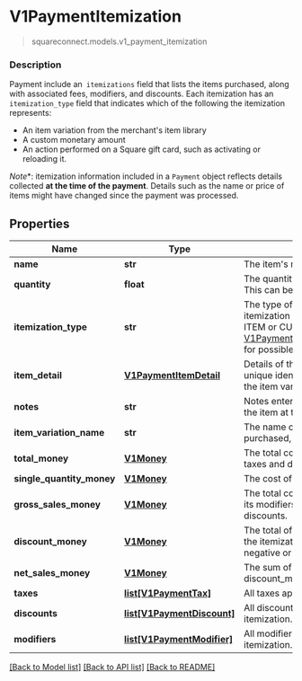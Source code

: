 # V1PaymentItemization
> squareconnect.models.v1_payment_itemization

### Description

Payment include an` itemizations` field that lists the items purchased, along with associated fees, modifiers, and discounts. Each itemization has an `itemization_type` field that indicates which of the following the itemization represents:  <ul> <li>An item variation from the merchant's item library</li> <li>A custom monetary amount</li> <li> An action performed on a Square gift card, such as activating or reloading it. </li> </ul>  *Note**: itemization information included in a `Payment` object reflects details collected **at the time of the payment**. Details such as the name or price of items might have changed since the payment was processed.

## Properties
Name | Type | Description | Notes
------------ | ------------- | ------------- | -------------
**name** | **str** | The item&#39;s name. | [optional] 
**quantity** | **float** | The quantity of the item purchased. This can be a decimal value. | [optional] 
**itemization_type** | **str** | The type of purchase that the itemization represents, such as an ITEM or CUSTOM_AMOUNT See [V1PaymentItemizationItemizationType](#type-v1paymentitemizationitemizationtype) for possible values | [optional] 
**item_detail** | [**V1PaymentItemDetail**](V1PaymentItemDetail.md) | Details of the item, including its unique identifier and the identifier of the item variation purchased. | [optional] 
**notes** | **str** | Notes entered by the merchant about the item at the time of payment, if any. | [optional] 
**item_variation_name** | **str** | The name of the item variation purchased, if any. | [optional] 
**total_money** | [**V1Money**](V1Money.md) | The total cost of the item, including all taxes and discounts. | [optional] 
**single_quantity_money** | [**V1Money**](V1Money.md) | The cost of a single unit of this item. | [optional] 
**gross_sales_money** | [**V1Money**](V1Money.md) | The total cost of the itemization and its modifiers, not including taxes or discounts. | [optional] 
**discount_money** | [**V1Money**](V1Money.md) | The total of all discounts applied to the itemization. This value is always negative or zero. | [optional] 
**net_sales_money** | [**V1Money**](V1Money.md) | The sum of gross_sales_money and discount_money. | [optional] 
**taxes** | [**list[V1PaymentTax]**](V1PaymentTax.md) | All taxes applied to this itemization. | [optional] 
**discounts** | [**list[V1PaymentDiscount]**](V1PaymentDiscount.md) | All discounts applied to this itemization. | [optional] 
**modifiers** | [**list[V1PaymentModifier]**](V1PaymentModifier.md) | All modifier options applied to this itemization. | [optional] 

[[Back to Model list]](../README.md#documentation-for-models) [[Back to API list]](../README.md#documentation-for-api-endpoints) [[Back to README]](../README.md)


